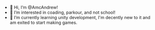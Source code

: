 - 👋 Hi, I’m @AmcAndrew!
- 👀 I’m interested in coading, parkour, and not school!
- 🌱 I’m currently learning unity development, I'm decently new to it and am exited to start making games.

<!---
AmcAndrew/AmcAndrew is a ✨ special ✨ repository because its `README.md` (this file) appears on your GitHub profile.
You can click the Preview link to take a look at your changes.
--->
